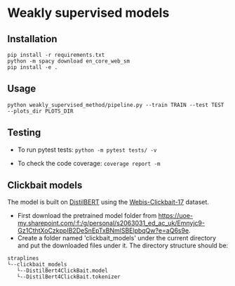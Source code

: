 # Weakly supervised models

## Installation
```
pip install -r requirements.txt
python -m spacy download en_core_web_sm
pip install -e .
```

## Usage
```
python weakly_supervised_method/pipeline.py --train TRAIN --test TEST --plots_dir PLOTS_DIR
```

## Testing
- To run pytest tests:
`python -m pytest tests/ -v`

- To check the code coverage:
`coverage report -m`

## Clickbait models

The model is built on [DistilBERT](https://huggingface.co/docs/transformers/model_doc/distilbert) using the [Webis-Clickbait-17](https://webis.de/data/webis-clickbait-17.html) dataset.

- First download the pretrained model folder from https://uoe-my.sharepoint.com/:f:/g/personal/s2063031_ed_ac_uk/Emnyjc9-Gz1CthtXoCzkppIB2DeSnEpTxBNmlSBElpbqQw?e=aQ6s9e.
- Create a folder named 'clickbait_models' under the current directory and put the downloaded files under it. The directory structure should be:
```
straplines
└--clickbait_models
   └--DistilBert4ClickBait.model
   └--DistilBert4ClickBait.tokenizer
```
